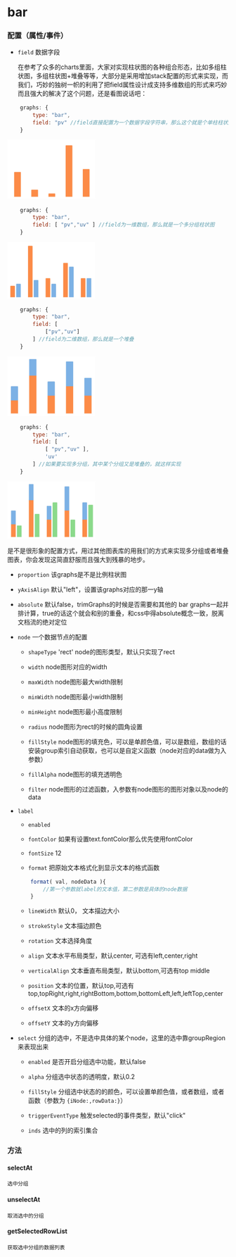 bar
=================

### 配置（属性/事件）

- `field` 数据字段

    在参考了众多的charts里面，大家对实现柱状图的各种组合形态，比如多组柱状图，多组柱状图+堆叠等等，大部分是采用增加stack配置的形式来实现，而我们，巧妙的独树一帜的利用了把field属性设计成支持多维数组的形式来巧妙而且强大的解决了这个问题，还是看图说话吧：

```js
    graphs: {
        type: "bar",
        field: "pv" //field直接配置为一个数据字段字符串，那么这个就是个单柱柱状图
    }
```
<img src="./assets/graphs_bar.jpg" style="width:200px;">

```js
    graphs: {
        type: "bar",
        field: [ "pv","uv" ] //field为一维数组，那么就是一个多分组柱状图
    }
```
<img src="./assets/graphs_bar_1.jpg" style="width:200px;">

```js
    graphs: {
        type: "bar",
        field: [ 
            ["pv","uv"] 
        ] //field为二维数组，那么就是一个堆叠
    }
```
<img src="./assets/graphs_bar_2.jpg" style="width:200px;">

```js
    graphs: {
        type: "bar",
        field: [ 
            [ "pv","uv" ],
            'uv'
        ] //如果要实现多分组，其中某个分组又是堆叠的，就这样实现
    }
```
<img src="./assets/graphs_bar_3.jpg" style="width:200px;">

是不是很形象的配置方式，用过其他图表库的用我们的方式来实现多分组或者堆叠图表，你会发现这简直舒服而且强大到残暴的地步。

- `proportion` 该graphs是不是比例柱状图

- `yAxisAlign` 默认"left"，设置该graphs对应的那一y轴

- `absolute` 默认false，trimGraphs的时候是否需要和其他的 bar graphs一起并排计算，true的话这个就会和别的重叠，和css中得absolute概念一致，脱离文档流的绝对定位

- `node` 一个数据节点的配置

    - `shapeType` 'rect' node的图形类型，默认只实现了rect

    - `width` node图形对应的width

    - `maxWidth` node图形最大width限制

    - `minWidth` node图形最小width限制

    - `minHeight` node图形最小高度限制

    - `radius` node图形为rect的时候的圆角设置

    - `fillStyle` node图形的填充色，可以是单颜色值，可以是数组，数组的话安装group索引自动获取，也可以是自定义函数（node对应的data做为入参数）

    - `fillAlpha` node图形的填充透明色

    - `filter` node图形的过滤函数，入参数有node图形的图形对象以及node的data

- `label` 

    - `enabled` 

    - `fontColor` 如果有设置text.fontColor那么优先使用fontColor

    - `fontSize` 12

    - `format` 把原始文本格式化到显示文本的格式函数

    ```js
        format( val, nodeData ){
            //第一个参数就label的文本值，第二参数是具体的node数据
        }
    ```

    - `lineWidth` 默认0， 文本描边大小

    - `strokeStyle` 文本描边颜色

    - `rotation` 文本选择角度

    - `align` 文本水平布局类型，默认center, 可选有left,center,right

    - `verticalAlign` 文本垂直布局类型，默认bottom,可选有top middle 
    
    - `position` 文本的位置，默认top,可选有top,topRight,right,rightBottom,bottom,bottomLeft,left,leftTop,center

    - `offsetX` 文本的x方向偏移

    - `offsetY` 文本的y方向偏移


- `select` 分组的选中，不是选中具体的某个node，这里的选中靠groupRegion来表现出来

    - `enabled` 是否开启分组选中功能，默认false
        
    - `alpha`  分组选中状态的透明度，默认0.2
        
    - `fillStyle` 分组选中状态的的颜色，可以设置单颜色值，或者数组，或者函数（参数为 `{iNode:,rowData:}`）
        
    - `triggerEventType` 触发selected的事件类型，默认"click"

    - `inds` 选中的列的索引集合
    

### 方法

#### selectAt

    选中分组

#### unselectAt

    取消选中的分组

####  getSelectedRowList

    获取选中分组的数据列表

